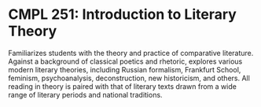 # CMPL 251: Introduction to Literary Theory

Familiarizes students with the theory and practice of comparative literature. Against a background of classical poetics and rhetoric, explores various modern literary theories, including Russian formalism, Frankfurt School, feminism, psychoanalysis, deconstruction, new historicism, and others. All reading in theory is paired with that of literary texts drawn from a wide range of literary periods and national traditions.
